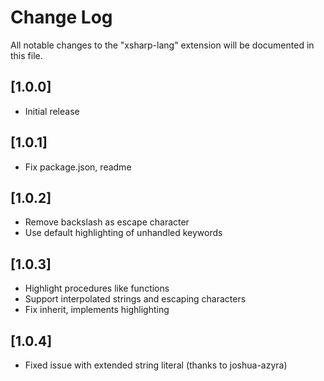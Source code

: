 # Change Log

All notable changes to the "xsharp-lang" extension will be documented in this file.

## [1.0.0]

- Initial release

## [1.0.1]

- Fix package.json, readme

## [1.0.2]

- Remove backslash as escape character
- Use default highlighting of unhandled keywords

## [1.0.3]

- Highlight procedures like functions
- Support interpolated strings and escaping characters
- Fix inherit, implements highlighting

## [1.0.4]

- Fixed issue with extended string literal (thanks to joshua-azyra)
